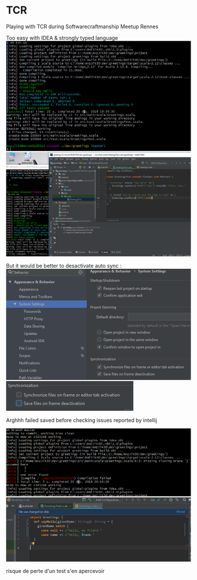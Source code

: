 # TCR

Playing with TCR during Softwarecraftmanship Meetup Rennes


Too easy with IDEA & strongly typed language
![](1.png)
![](2.png)

But it would be better to desactivate auto sync :
![](3.png)
![](4.png)

Arghhh failed saved before checking issues
reported by intellij

![](6.png)
![](7.png)

risque de perte d'un test s'en apercevoir
